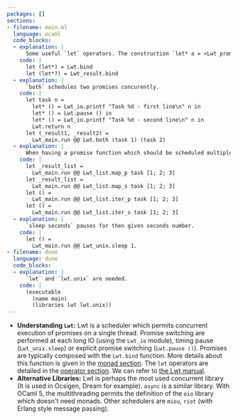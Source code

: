 ```yaml
---
packages: []
sections:
- filename: main.ml
  language: ocaml
  code_blocks:
  - explanation: |
      Some useful `let` operators. The construction `let* a = <Lwt promise> in b` means schedule the Lwt promise, wait for its result, then excute `b` where all occurence of `a` are replaced by the result. The construction `let*? a = <promise> in b` has the same result, but when the Lwt promise has finished, it continues if the result is `Ok x` (then `a` are replaced by `x`), and stops if `Error err`.
    code: |
      let (let*) = Lwt.bind
      let (let*?) = Lwt_result.bind
  - explanation: |
      `both` schedules two promises concurently.
    code: |
      let task n =
        let* () = Lwt_io.printf "Task %d - first line\n" n in
        let* () = Lwt.pause () in
        let* () = Lwt_io.printf "Task %d - second line\n" n in
        Lwt.return n
      let (_result1, _result2) =
        Lwt_main.run @@ Lwt.both (task 1) (task 2)
  - explanation: |
      When having a promise function which should be scheduled multiple times with different values, `iter_p`, `iter_s`, `map_p`, `map_s` schedule one promise per item from a given list. The `_s` versions schedule the promises sequentialy, and `_p` in parallel. `iter_*` return `()` while `map_*`return the list of results.
    code: |
      let _result_list =
        Lwt_main.run @@ Lwt_list.map_p task [1; 2; 3] 
      let _result_list =
        Lwt_main.run @@ Lwt_list.map_s task [1; 2; 3] 
      let () =
        Lwt_main.run @@ Lwt_list.iter_p task [1; 2; 3] 
      let () =
        Lwt_main.run @@ Lwt_list.iter_s task [1; 2; 3] 
  - explanation: |
      `sleep seconds` pauses for then given seconds number. 
    code: |
      let () =
        Lwt_main.run @@ Lwt_unix.sleep 1.
- filename: dune
  language: dune
  code_blocks:
  - explanation: |
      `lwt` and `lwt.unix` are needed.
    code: |
      (executable
        (name main)
        (libraries lwt lwt.unix))
---
```


- **Understanding `Lwt`:** Lwt is a scheduler which permits concurrent execution of promises on a single thread. Promise switching are performed at each long IO (using the `Lwt_io` module), timing pause (`Lwt_unix.sleep`) or explicit promise switching (`Lwt.pause ()`). Promises are typically composed with the `Lwt.bind` function. More details about this function is given in the [monad section](/docs/monads). The `let` operators are detailed in the [operator section](/docs/operators). We can refer to [the Lwt manual](https://ocsigen.org/lwt/latest/manual/manual).
- **Alternative Libraries:** Lwt is perhaps the most used concurrent library (It is used in Ocsigen, Dream for example). `async` is a similar library. With OCaml 5, the multithreading permits the definition of the `eio` library which doesn't need monads. Other schedulers are `miou`, `riot` (with Erlang style message passing).
